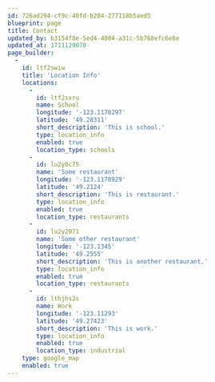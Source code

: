 ```yaml
---
id: 726ad294-cf9c-40fd-b204-277118b5aed5
blueprint: page
title: Contact
updated_by: b3154f8e-5ed4-4804-a31c-5b768efc6e8e
updated_at: 1711129070
page_builder:
  -
    id: ltf2swiw
    title: 'Location Info'
    locations:
      -
        id: ltf2sxru
        name: School
        longitude: '-123.1178297'
        latitude: '49.28311'
        short_description: 'This is school.'
        type: location_info
        enabled: true
        location_type: schools
      -
        id: lu2y0c75
        name: 'Some restaurant'
        longitude: '-123.1178929'
        latitude: '49.2124'
        short_description: 'This is restaurant.'
        type: location_info
        enabled: true
        location_type: restaurants
      -
        id: lu2y2071
        name: 'Some other restaurant'
        longitude: '-123.1345'
        latitude: '49.2555'
        short_description: 'This is another restaurant.'
        type: location_info
        enabled: true
        location_type: restaurants
      -
        id: lthjhs2s
        name: Work
        longitude: '-123.11293'
        latitude: '49.27423'
        short_description: 'This is work.'
        type: location_info
        enabled: true
        location_type: industrial
    type: google_map
    enabled: true
---
```

